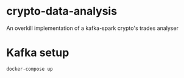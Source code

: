# crypto-data-analysis
An overkill implementation of a kafka-spark crypto's trades analyser 

# Kafka setup
`docker-compose up`
